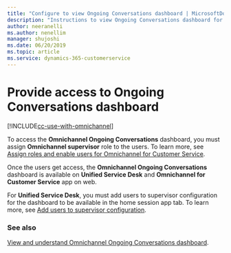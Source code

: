 ```yaml
---
title: "Configure to view Ongoing Conversations dashboard | MicrosoftDocs"
description: "Instructions to view Ongoing Conversations dashboard for Omnichannel for Customer Service app on web."
author: neeranelli
ms.author: nenellim
manager: shujoshi
ms.date: 06/20/2019
ms.topic: article
ms.service: dynamics-365-customerservice
---
```


# Provide access to Ongoing Conversations dashboard

[!INCLUDE[cc-use-with-omnichannel](../includes/cc-use-with-omnichannel.md)]

To access the **Omnichannel Ongoing Conversations** dashboard, you must assign **Omnichannel supervisor** role to the users. To learn more, see [Assign roles and enable users for Omnichannel for Customer Service](add-users-assign-roles.md).  

Once the users get access,  the **Omnichannel Ongoing Conversations** dashboard is available on **Unified Service Desk** and **Omnichannel for Customer Service** app on web. 

For **Unified Service Desk**, you must add users to supervisor configuration for the dashboard to be available in the home session app tab. To learn more, see [Add users to supervisor configuration](configure-intraday-dashboard-supervisor.md#add-users-to-supervisor-configuration).

### See also

[View and understand Omnichannel Ongoing Conversations dashboard](ongoing-conversations-dashboard.md).
